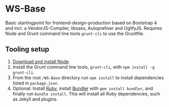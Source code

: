 # WS-Base
Basic startingpoint for frontend-design-production based on Bootstrap 4 and incl. a VendorJS-Compiler, libsass, Autoprefixer and UglifyJS. Requires Node and Grunt command line tools `grunt-cli` to use the Gruntfile.

## Tooling setup
1. [Download and install Node](https://nodejs.org/).
2. Install the Grunt command line tools, `grunt-cli`, with `npm install -g grunt-cli`.
3. From the root `/WS-Base` directory run `npm install` to install dependencies listed in `package.json`.
4. Optional: Install [Ruby](https://www.ruby-lang.org/en/documentation/installation/), install [Bundler](http://bundler.io/) with `gem install bundler`, and finally run `bundle install`. This will install all Ruby dependencies, such as Jekyll and plugins. 
